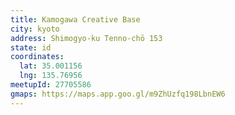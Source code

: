```yaml
---
title: Kamogawa Creative Base
city: kyoto
address: Shimogyo-ku Tenno-chō 153
state: id
coordinates:
  lat: 35.001156
  lng: 135.76956
meetupId: 27705586
gmaps: https://maps.app.goo.gl/m9ZhUzfq198LbnEW6
---
```


